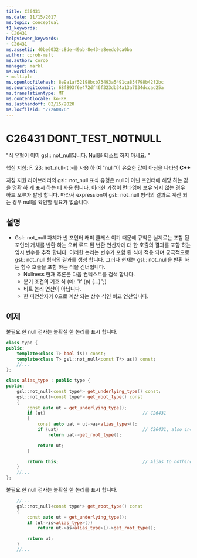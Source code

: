 ```yaml
---
title: C26431
ms.date: 11/15/2017
ms.topic: conceptual
f1_keywords:
- C26431
helpviewer_keywords:
- C26431
ms.assetid: 40be6032-c8de-49ab-8e43-e8eedc0ca0ba
author: corob-msft
ms.author: corob
manager: markl
ms.workload:
- multiple
ms.openlocfilehash: 8e9a1af52198bcb73493a5491ca834798b42f2bc
ms.sourcegitcommit: 68f893f6e472df46f323db34a13a7034dccad25a
ms.translationtype: MT
ms.contentlocale: ko-KR
ms.lasthandoff: 02/15/2020
ms.locfileid: "77260876"
---
```

# <a name="c26431-dont_test_notnull"></a>C26431 DONT_TEST_NOTNULL

"식 유형이 이미 gsl:: not_null입니다. Null을 테스트 하지 마세요. "

핵심 지침: F. 23: not_null\<t >를 사용 하 여 "null"이 유효한 값이 아님을 나타냄 **C++**

지침 지원 라이브러리의 gsl:: not_null 표식 유형은 null이 아닌 포인터에 해당 하는 값을 명확 하 게 표시 하는 데 사용 됩니다. 이러한 가정이 런타임에 보유 되지 않는 경우 하드 오류가 발생 합니다. 따라서 expression이 gsl:: not_null 형식의 결과로 계산 되는 경우 null을 확인할 필요가 없습니다.

## <a name="remarks"></a>설명

- Gsl:: not_null 자체가 씬 포인터 래퍼 클래스 이기 때문에 규칙은 실제로는 포함 된 포인터 개체를 반환 하는 오버 로드 된 변환 연산자에 대 한 호출의 결과를 포함 하는 임시 변수를 추적 합니다. 이러한 논리는 변수가 포함 된 식에 적용 되며 궁극적으로 gsl:: not_null 형식의 결과를 생성 합니다. 그러나 현재는 gsl:: not_null을 반환 하는 함수 호출을 포함 하는 식을 건너뜁니다.
  - Nullness 현재 추론은 다음 컨텍스트를 검색 합니다.
  - 분기 조건의 기호 식 (예: "if (p) {...}";)
  - 비트 논리 연산이 아닙니다.
  - 한 피연산자가 0으로 계산 되는 상수 식인 비교 연산입니다.

## <a name="example"></a>예제

불필요 한 null 검사는 불확실 한 논리를 표시 합니다.

```cpp
class type {
public:
    template<class T> bool is() const;
    template<class T> gsl::not_null<const T*> as() const;
    //...
};

class alias_type : public type {
public:
    gsl::not_null<const type*> get_underlying_type() const;
    gsl::not_null<const type*> get_root_type() const
    {
        const auto ut = get_underlying_type();
        if (ut)                                     // C26431
        {
            const auto uat = ut->as<alias_type>();
            if (uat)                                // C26431, also incorrect use of API!
                return uat->get_root_type();

            return ut;
        }

        return this;                                // Alias to nothing? Actually, dead code!
    }
    //...
};
```

불필요 한 null 검사는 불확실 한 논리를 표시 합니다.

```cpp
    //...
    gsl::not_null<const type*> get_root_type() const
    {
        const auto ut = get_underlying_type();
        if (ut->is<alias_type>())
            return ut->as<alias_type>()->get_root_type();

        return ut;
    }
    //...
```
